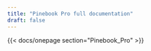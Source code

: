 ```yaml
---
title: "Pinebook Pro full documentation"
draft: false
---
```


{{< docs/onepage section="Pinebook_Pro" >}}
